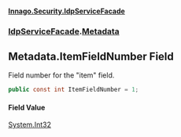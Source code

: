 #### [Innago\.Security\.IdpServiceFacade](../../index.md 'index')
### [IdpServiceFacade](../index.md 'IdpServiceFacade').[Metadata](index.md 'IdpServiceFacade\.Metadata')

## Metadata\.ItemFieldNumber Field

Field number for the "item" field\.

```csharp
public const int ItemFieldNumber = 1;
```

#### Field Value
[System\.Int32](https://learn.microsoft.com/en-us/dotnet/api/system.int32 'System\.Int32')